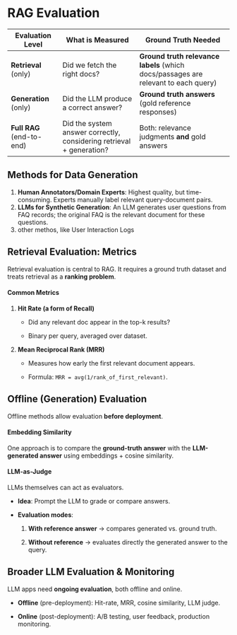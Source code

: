 # RAG Evaluation

| **Evaluation Level**      | **What is Measured**                                                 | **Ground Truth Needed**                                                            |
| ------------------------- | -------------------------------------------------------------------- | ---------------------------------------------------------------------------------- |
| **Retrieval** (only)      | Did we fetch the right docs?                                         | **Ground truth relevance labels** (which docs/passages are relevant to each query) |
| **Generation** (only)     | Did the LLM produce a correct answer?                                | **Ground truth answers** (gold reference responses)                                |
| **Full RAG** (end-to-end) | Did the system answer correctly, considering retrieval + generation? | Both: relevance judgments **and** gold answers                                     |

## Methods for Data Generation

1. **Human Annotators/Domain Experts**: Highest quality, but time-consuming. Experts manually label relevant query-document pairs.
2. **LLMs for Synthetic Generation**: An LLM generates user questions from FAQ records; the original FAQ is the relevant document for these questions.
3. other methos, like User Interaction Logs

## Retrieval Evaluation: Metrics

Retrieval evaluation is central to RAG. It requires a ground truth dataset and treats retrieval as a **ranking problem**.

#### Common Metrics

1. **Hit Rate (a form of Recall)**
   
   - Did any relevant doc appear in the top-k results?
   
   - Binary per query, averaged over dataset.

2. **Mean Reciprocal Rank (MRR)**
   
   - Measures how early the first relevant document appears.
   
   - Formula: `MRR = avg(1/rank_of_first_relevant)`.

## Offline (Generation) Evaluation

Offline methods allow evaluation **before deployment**.

#### Embedding Similarity

One approach is to compare the **ground-truth answer** with the **LLM-generated answer** using embeddings + cosine similarity.

#### LLM-as-Judge

LLMs themselves can act as evaluators.

- **Idea**: Prompt the LLM to grade or compare answers.

- **Evaluation modes**:
  
  1. **With reference answer** → compares generated vs. ground truth.
  
  2. **Without reference** → evaluates directly the generated answer to the query.

## Broader LLM Evaluation & Monitoring

LLM apps need **ongoing evaluation**, both offline and online.

- **Offline** (pre-deployment): Hit-rate, MRR, cosine similarity, LLM judge.

- **Online** (post-deployment): A/B testing, user feedback, production monitoring.
